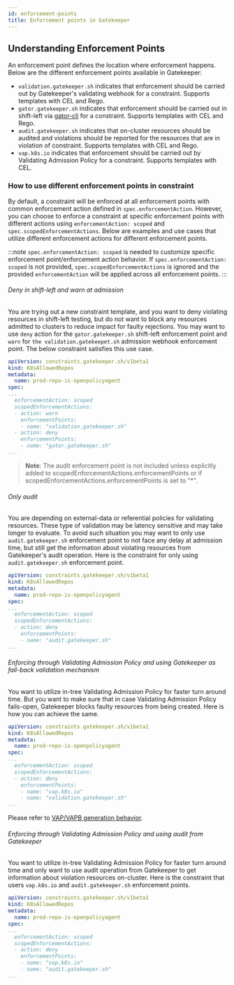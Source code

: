 ```yaml
---
id: enforcement-points
title: Enforcement points in Gatekeeper
---
```


## Understanding Enforcement Points

An enforcement point defines the location where enforcement happens. Below are the different enforcement points available in Gatekeeper:

- `validation.gatekeeper.sh` indicates that enforcement should be carried out by Gatekeeper's validating webhook for a constraint. Supports templates with CEL and Rego.
- `gator.gatekeeper.sh` indicates that enforcement should be carried out in shift-left via [gator-cli](gator.md) for a constraint. Supports templates with CEL and Rego.
- `audit.gatekeeper.sh` indicates that on-cluster resources should be audited and violations should be reported for the resources that are in violation of constraint. Supports templates with CEL and Rego.
- `vap.k8s.io` indicates that enforcement should be carried out by Validating Admission Policy for a constraint. Supports templates with CEL.

### How to use different enforcement points in constraint

By default, a constraint will be enforced at all enforcement points with common enforcement action defined in `spec.enforcementAction`. However, you can choose to enforce a constraint at specific enforcement points with different actions using `enforcementAction: scoped` and `spec.scopedEnforcementActions`. Below are examples and use cases that utilize different enforcement actions for different enforcement points.

:::note
`spec.enforcementAction: scoped` is needed to customize specific enforcement point/enforcement action behavior. If `spec.enforcementAction: scoped` is not provided, `spec.scopedEnforcementActions` is ignored and the provided `enforcementAction` will be applied across all enforcement points.
:::

###### Deny in shift-left and warn at admission

You are trying out a new constraint template, and you want to deny violating resources in shift-left testing, but do not want to block any resources admitted to clusters to reduce impact for faulty rejections. You may want to use `deny` action for the `gator.gatekeeper.sh` shift-left enforcement point and `warn` for `the validation.gatekeepet.sh` admission webhook enforcement point. The below constraint satisfies this use case.

```yaml
apiVersion: constraints.gatekeeper.sh/v1beta1
kind: K8sAllowedRepos
metadata:
  name: prod-repo-is-openpolicyagent
spec:
...
  enforcementAction: scoped
  scopedEnforcementActions:
  - action: warn
    enforcementPoints:
    - name: "validation.gatekeeper.sh"
  - action: deny
    enforcementPoints:
    - name: "gator.gatekeeper.sh"
...
```

> **Note**: The audit enforcement point is not included unless explicitly added to scopedEnforcementActions.enforcementPoints or if scopedEnforcementActions.enforcementPoints is set to "*".

###### Only audit

You are depending on external-data or referential policies for validating resources. These type of validation may be latency sensitive and may take longer to evaluate. To avoid such situation you may want to only use `audit.gatekeeper.sh` enforcement point to not face any delay at admission time, but still get the information about violating resources from Gatekeeper's audit operation. Here is the constraint for only using `audit.gatekeeper.sh` enforcement point.

```yaml
apiVersion: constraints.gatekeeper.sh/v1beta1
kind: K8sAllowedRepos
metadata:
  name: prod-repo-is-openpolicyagent
spec:
...
  enforcementAction: scoped
  scopedEnforcementActions:
  - action: deny
    enforcementPoints:
    - name: "audit.gatekeeper.sh"
...
```

###### Enforcing through Validating Admission Policy and using Gatekeeper as fall-back validation mechanism

You want to utilize in-tree Validating Admission Policy for faster turn around time. But you want to make sure that in case Validating Admission Policy fails-open, Gatekeeper blocks faulty resources from being created. Here is how you can achieve the same.

```yaml
apiVersion: constraints.gatekeeper.sh/v1beta1
kind: K8sAllowedRepos
metadata:
  name: prod-repo-is-openpolicyagent
spec:
...
  enforcementAction: scoped
  scopedEnforcementActions:
  - action: deny
    enforcementPoints:
    - name: "vap.k8s.io"
    - name: "validation.gatekeeper.sh"
...
```

Please refer to [VAP/VAPB generation behavior](validating-admission-policy.md#policy-updates-to-generate-validating-admission-policy-resources).

###### Enforcing through Validating Admission Policy and using audit from Gatekeeper

You want to utilize in-tree Validating Admission Policy for faster turn around time and only want to use audit operation from Gatekeeper to get information about violation resources on-cluster. Here is the constraint that users `vap.k8s.io` and `audit.gatekeeper.sh` enforcement points.

```yaml
apiVersion: constraints.gatekeeper.sh/v1beta1
kind: K8sAllowedRepos
metadata:
  name: prod-repo-is-openpolicyagent
spec:
...
  enforcementAction: scoped
  scopedEnforcementActions:
  - action: deny
    enforcementPoints:
    - name: "vap.k8s.io"
    - name: "audit.gatekeeper.sh"
...
```
